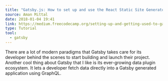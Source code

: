```yaml
---
title: "Gatsby.js: How to set up and use the React Static Site Generator"
source: Aman Mittal
date: 2018-01-04 19:41
link: https://medium.freecodecamp.org/setting-up-and-getting-used-to-gatsby-1fc27985ae8a
type: Tutorial
tool:
  - gatsby
---
```

There are a lot of modern paradigms that Gatsby takes care for its developer behind the scenes to start building and launch their project. Another cool thing about Gatsby that I like is its ever-growing data plugin ecosystem. It lets a developer fetch data directly into a Gatsby generated application using GraphQL.



